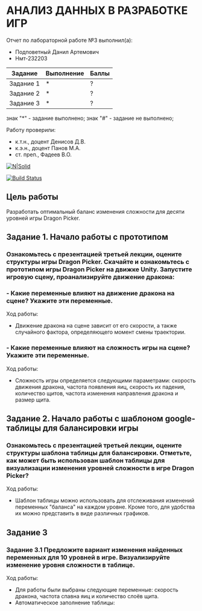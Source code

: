 # АНАЛИЗ ДАННЫХ В РАЗРАБОТКЕ ИГР
Отчет по лабораторной работе №3 выполнил(а):
- Подповетный Данил Артемович
- Нмт-232203

| Задание | Выполнение | Баллы |
| ------ | ------ | ------ |
| Задание 1 | * | ? |
| Задание 2 | * | ? |
| Задание 3 | * | ? |

знак "*" - задание выполнено; знак "#" - задание не выполнено;

Работу проверили:
- к.т.н., доцент Денисов Д.В.
- к.э.н., доцент Панов М.А.
- ст. преп., Фадеев В.О.

[![N|Solid](https://cldup.com/dTxpPi9lDf.thumb.png)](https://nodesource.com/products/nsolid)

[![Build Status](https://travis-ci.org/joemccann/dillinger.svg?branch=master)](https://travis-ci.org/joemccann/dillinger)


## Цель работы
Разработать оптимальный баланс изменения сложности для десяти уровней игры Dragon Picker.

## Задание 1. Начало работы с прототипом
### Ознакомьтесь с презентацией третьей лекции, оцените структуры игры Dragon Picker. Скачайте и ознакомьтесь с прототипом игры Dragon Picker на движке Unity. Запустите игровую сцену, проанализируйте движение дракона:
### - Какие переменные влияют на движение дракона на сцене? Укажите эти переменные.

Ход работы:
- Движение дракона на сцене зависит от его скорости, а также случайного фактора, определяющего момент смены траектории.

### - Какие переменные влияют на сложность игры на сцене? Укажите эти переменные.

Ход работы:
- Сложность игры определяется следующими параметрами: скорость движения дракона, частота появления яиц, скорость их падения, количество щитов, частота изменения направления дракона и размер щита.

## Задание 2. Начало работы с шаблоном google-таблицы для балансировки игры
### Ознакомьтесь с презентацией третьей лекции, оцените структуры шаблона таблицы для балансировки. Отметьте, как может быть использован шаблон таблицы для визуализации изменения уровней сложности в игре Dragon Picker?

Ход работы:
- Шаблон таблицы можно использовать для отслеживания изменений переменных "баланса" на каждом уровне. Кроме того, для удобства их можно представить в виде различных графиков.

## Задание 3

### Задание 3.1 Предложите вариант изменения найденных переменных для 10 уровней в игре. Визуализируйте изменение уровня сложности в таблице. 

Ход работы:
- Для работы были выбраны следующие переменные: скорость дракона, частота спавна яиц и количество слоёв щита.
- Автоматическое заполнение таблицы:

